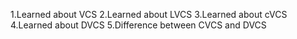 1.Learned about VCS
2.Learned about LVCS
3.Learned about cVCS
4.Learned about DVCS
5.Difference between CVCS and DVCS


